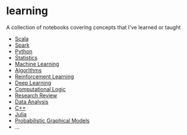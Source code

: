 # learning
A collection of notebooks covering concepts that I've learned or taught
- [Scala](scala)
- [Spark](spark)
- [Python](python)
- [Statistics](statistics)
- [Machine Learning](machine-learning)
- [Algorithms](algorithms)
- [Reinforcement Learning](reinforcement-learning)
- [Deep Learning](deep-learning)
- [Computational Logic](computational-logic)
- [Research Review](research-review)
- [Data Analysis](data-analysis)
- [C++](cpp)
- [Julia](julia)
- [Probabilistic Graphical Models](probabilistic-graphical-models)
- ...
